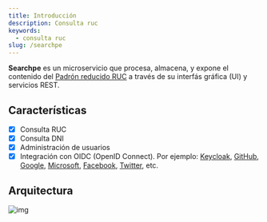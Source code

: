 ```yaml
---
title: Introducción
description: Consulta ruc
keywords:
  - consulta ruc
slug: /searchpe
---
```


**Searchpe** es un microservicio que procesa, almacena, y expone el contenido del [Padrón reducido RUC](https://www.sunat.gob.pe/descargaPRR/mrc137_padron_reducido.html) a través de su interfás gráfica (UI) y servicios REST.

## Características

- [x] Consulta RUC
- [x] Consulta DNI
- [x] Administración de usuarios
- [x] Integración con OIDC (OpenID Connect). Por ejemplo: [Keycloak](https://www.keycloak.org/), [GitHub](https://github.com/), [Google](https://console.cloud.google.com/), [Microsoft](https://portal.azure.com/), [Facebook](https://developers.facebook.com/), [Twitter](https://developer.twitter.com/), etc.

## Arquitectura

![img](/img/searchpe/searchpe-overview.png "Seachpe overview")
